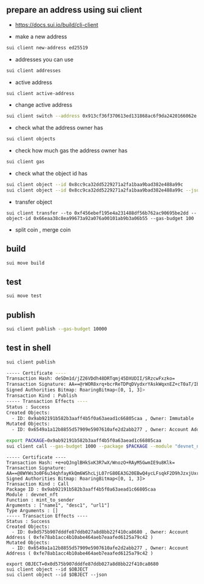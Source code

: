 

## prepare an address using sui client

* https://docs.sui.io/build/cli-client


* make a new address
```bash
sui client new-address ed25519
```

* addresses you can use
```bash
sui client addresses
```

* active address
```bash
sui client active-address
```

* change active address

```bash
sui client switch --address 0x913cf36f370613ed131868ac6f9da2420166062e
```

* check what the address owner has
  
```bash
sui client objects
```

* check how much gas the address owner has
```bash
sui client gas
```

* check what the object id has

```bash
sui client object --id 0x8cc9ca32dd5229271a2fa1baa9bad382e488a99c 
sui client object --id 0x8cc9ca32dd5229271a2fa1baa9bad382e488a99c --json
```

* transfer object

```
sui client transfer --to 0xf456ebef195e4a231488df56b762ac90695be2dd --object-id 0x66eaa38c8ea99673a92a076a00101ab9b3a06b55 --gas-budget 100
```

* split coin , merge coin
  

## build

```bash
sui move build
```

## test

```bash
sui move test
```

## publish

```bash
sui client publish --gas-budget 10000
```

## test in shell

```bash
sui client publish

----- Certificate ----
Transaction Hash: deSDm1d/jZ26VDdh48DRTqmj45DXUDII/SRzcwFxzko=
Transaction Signature: AA==@rWOR8xrq+bcrReTDPqDVydxrYAskWqxnEZ+cT0aT/IbSGNCT9puQasB9q2cfmyvIzkI0swYq3BpNSx4+bF1jAA==@pGNG8dAUDvgJJKMtEuPqi0rvnh+OQAPMtDs1YgMXY/g=
Signed Authorities Bitmap: RoaringBitmap<[0, 1, 3]>
Transaction Kind : Publish
----- Transaction Effects ----
Status : Success
Created Objects:
  - ID: 0x9ab92191b582b3aaff4b5f0a63aead1c66805caa , Owner: Immutable
Mutated Objects:
  - ID: 0x6549a1a12b8855d57909e5907610afe2d2abb277 , Owner: Account Address ( 0xfe78ab1acc4b10abe464aeb7eaafed6125a79c42 )
```

```bash
export PACKAGE=0x9ab92191b582b3aaff4b5f0a63aead1c66805caa
sui client call --gas-budget 1000 --package $PACKAGE --module "devnet_nft" --function "mint_to_sender" --args "name1" "desc1" "url1"

```

```
----- Certificate ----
Transaction Hash: +e+oQJnglBHkSxK3R7wX/WnozO+RAyM5GwmIE9u8Klk=
Transaction Signature: AA==@8WYWs3o0F6u34qhfayKkQm6WShcLjL07rG80EA3G20EBwQ4ycLFsqkF2D9hJzxjUxrqqT7JHBIvZlysy7bdRBQ==@pGNG8dAUDvgJJKMtEuPqi0rvnh+OQAPMtDs1YgMXY/g=
Signed Authorities Bitmap: RoaringBitmap<[0, 1, 3]>
Transaction Kind : Call
Package ID : 0x9ab92191b582b3aaff4b5f0a63aead1c66805caa
Module : devnet_nft
Function : mint_to_sender
Arguments : ["name1", "desc1", "url1"]
Type Arguments : []
----- Transaction Effects ----
Status : Success
Created Objects:
  - ID: 0x0d575b907dddfe87ddb027a8d8bb22f410ca8680 , Owner: Account Address ( 0xfe78ab1acc4b10abe464aeb7eaafed6125a79c42 )
Mutated Objects:
  - ID: 0x6549a1a12b8855d57909e5907610afe2d2abb277 , Owner: Account Address ( 0xfe78ab1acc4b10abe464aeb7eaafed6125a79c42 )
```

```
export OBJECT=0x0d575b907dddfe87ddb027a8d8bb22f410ca8680
sui client object --id $OBJECT
sui client object --id $OBJECT --json
```

